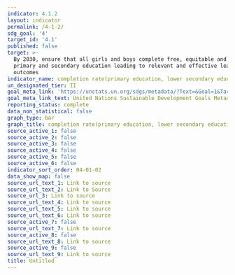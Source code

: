 ```yaml
---
indicator: 4.1.2
layout: indicator
permalink: /4-1-2/
sdg_goal: '4'
target_id: '4.1'
published: false
target: >-
  By 2030, ensure that all girls and boys complete free, equitable and quality
  primary and secondary education leading to relevant and effective learning
  outcomes
indicator_name: completion rate(primary education, lower secondary education, upper secondary education)
un_designated_tier: II
goal_meta_link: 'https://unstats.un.org/sdgs/metadata/?Text=&Goal=1&Target=4.1'
goal_meta_link_text: United Nations Sustainable Development Goals Metadata (PDF 894 KB)
reporting_status: complete
data_non_statistical: false
graph_type: bar
graph_title: completion rate(primary education, lower secondary education, upper secondary education)
source_active_1: false
source_active_2: false
source_active_3: false
source_active_4: false
source_active_5: false
source_active_6: false
indicator_sort_order: 04-01-02
data_show_map: false
source_url_text_1: Link to source
source_url_text_2: Link to Source
source_url_3: Link to source
source_url_text_4: Link to source
source_url_text_5: Link to source
source_url_text_6: Link to source
source_active_7: false
source_url_text_7: Link to source
source_active_8: false
source_url_text_8: Link to source
source_active_9: false
source_url_text_9: Link to source
title: Untitled
---
```

